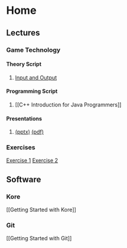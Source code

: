 # Home
## Lectures
### Game Technology
#### Theory Script
1. [Input and Output](inputoutput)

#### Programming Script
1. [[C++ Introduction for Java Programmers]]

#### Presentations
1. [(pptx)](http://ktxsoftware.com/gametech1.pptx) [(pdf)](http://ktxsoftware.com/gametech1.pdf)

### Exercises
[Exercise 1](http://ktxsoftware.com/gametech-ex1.pdf)
[Exercise 2](http://ktxsoftware.com/gametech-ex2.pdf)

## Software
### Kore
[[Getting Started with Kore]]

### Git
[[Getting Started with Git]]